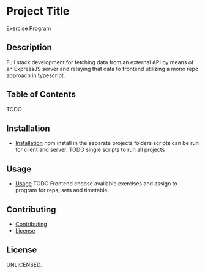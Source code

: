 # Project Title

Exercise Program

## Description

Full stack development for fetching data from an external API by means of an ExpressJS server and relaying that data to frontend utilizing a mono repo approach in typescript.

## Table of Contents

TODO

## Installation

- [Installation](#installation)
  npm install in the separate projects folders
  scripts can be run for client and server.
  TODO single scripts to run all projects

## Usage

- [Usage](#usage)
  TODO
  Frontend choose available exercises and assign to program for reps, sets and timetable.

## Contributing

- [Contributing](#contributing)
- [License](#license)

## License

UNLICENSED.
